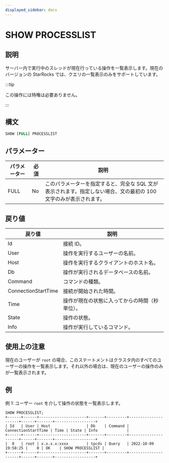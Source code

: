 ```yaml
---
displayed_sidebar: docs
---
```


# SHOW PROCESSLIST

## 説明

サーバー内で実行中のスレッドが現在行っている操作を一覧表示します。現在のバージョンの StarRocks では、クエリの一覧表示のみをサポートしています。

:::tip

この操作には特権は必要ありません。

:::

## 構文

```SQL
SHOW [FULL] PROCESSLIST
```

## パラメーター

| パラメーター | 必須    | 説明                                                                                                                      |
| --------- | -------- | ---------------------------------------------------------------------------------------------------------------------------------- |
| FULL      | No       | このパラメーターを指定すると、完全な SQL 文が表示されます。指定しない場合、文の最初の 100 文字のみが表示されます。 |

## 戻り値

| 戻り値              | 説明                                                  |
| ------------------- | ------------------------------------------------------------ |
| Id                  | 接続 ID。                                               |
| User                | 操作を実行するユーザーの名前。                 |
| Host                | 操作を実行するクライアントのホスト名。         |
| Db                  | 操作が実行されるデータベースの名前。    |
| Command             | コマンドの種類。                                     |
| ConnectionStartTime | 接続が開始された時間。                             |
| Time                | 操作が現在の状態に入ってからの時間（秒単位）。 |
| State               | 操作の状態。                                  |
| Info                | 操作が実行しているコマンド。                 |

## 使用上の注意

現在のユーザーが `root` の場合、このステートメントはクラスタ内のすべてのユーザーの操作を一覧表示します。それ以外の場合は、現在のユーザーの操作のみが一覧表示されます。

## 例

例 1: ユーザー `root` を介して操作の状態を一覧表示します。

```Plain
SHOW PROCESSLIST;
+------+------+---------------------+-------+---------+---------------------+------+-------+------------------+
| Id   | User | Host                | Db    | Command | ConnectionStartTime | Time | State | Info             |
+------+------+---------------------+-------+---------+---------------------+------+-------+------------------+
|  0   | root | x.x.x.x:xxxx        | tpcds | Query   | 2022-10-09 19:58:25 |    0 | OK    | SHOW PROCESSLIST |
+------+------+---------------------+-------+---------+---------------------+------+-------+------------------+
```